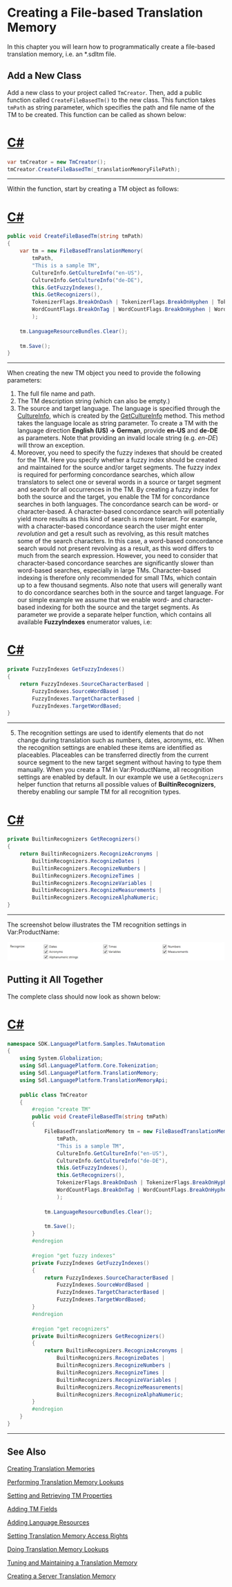 Creating a File-based Translation Memory
==

In this chapter you will learn how to programmatically create a file-based translation memory, i.e. an *.sdltm file.

Add a New Class
--

Add a new class to your project called ```TmCreator```. Then, add a public function called ```CreateFileBasedTm()``` to the new class. This function takes ```tmPath``` as string parameter, which specifies the path and file name of the TM to be created. This function can be called as shown below:

# [C#](#tab/tabid-1)
```cs
var tmCreator = new TmCreator();
tmCreator.CreateFileBasedTm(_translationMemoryFilePath);
```
***

Within the function, start by creating a TM object as follows:

# [C#](#tab/tabid-2)
```cs
public void CreateFileBasedTm(string tmPath)
{
    var tm = new FileBasedTranslationMemory(
        tmPath,
        "This is a sample TM",
        CultureInfo.GetCultureInfo("en-US"),
        CultureInfo.GetCultureInfo("de-DE"),
        this.GetFuzzyIndexes(),
        this.GetRecognizers(),
        TokenizerFlags.BreakOnDash | TokenizerFlags.BreakOnHyphen | TokenizerFlags.BreakOnApostrophe, 
        WordCountFlags.BreakOnTag | WordCountFlags.BreakOnHyphen | WordCountFlags.BreakOnApostrophe | WordCountFlags.BreakOnDash
        );

    tm.LanguageResourceBundles.Clear();

    tm.Save();
}
```
***

When creating the new TM object you need to provide the following parameters:

1. The full file name and path.
2. The TM description string (which can also be empty.)
3. The source and target language. The language is specified through the [CultureInfo](https://docs.microsoft.com/en-us/dotnet/api/system.globalization.cultureinfo?redirectedfrom=MSDN&view=net-5.0), which is created by the [GetCultureInfo](https://docs.microsoft.com/en-us/dotnet/api/system.globalization.cultureinfo.getcultureinfo?redirectedfrom=MSDN&view=net-5.0#overloads) method. This method takes the language locale as string parameter. To create a TM with the language direction **English (US) -> German**, provide **en-US** and **de-DE** as parameters. Note that providing an invalid locale string (e.g. *en-DE*) will throw an exception.
4. Moreover, you need to specify the fuzzy indexes that should be created for the TM. Here you specify whether a fuzzy index should be created and maintained for the source and/or target segments. The fuzzy index is required for performing concordance searches, which allow translators to select one or several words in a source or target segment and search for all occurrences in the TM. By creating a fuzzy index for both the source and the target, you enable the TM for concordance searches in both languages. The concordance search can be word- or character-based. A character-based concordance search will potentially yield more results as this kind of search is more tolerant. For example, with a character-based concordance search the user might enter *revolution* and get a result such as revolving, as this result matches some of the search characters. In this case, a word-based concordance search would not present revolving as a result, as this word differs to much from the search expression. However, you need to consider that character-based concordance searches are significantly slower than word-based searches, especially in large TMs. Character-based indexing is therefore only recommended for small TMs, which contain up to a few thousand segments. Also note that users will generally want to do concordance searches both in the source and target language. For our simple example we assume that we enable word- and character-based indexing for both the source and the target segments. As parameter we provide a separate helper function, which contains all available **FuzzyIndexes** enumerator values, i.e:

# [C#](#tab/tabid-3)
```cs
private FuzzyIndexes GetFuzzyIndexes()
{
    return FuzzyIndexes.SourceCharacterBased |
        FuzzyIndexes.SourceWordBased |
        FuzzyIndexes.TargetCharacterBased |
        FuzzyIndexes.TargetWordBased;
}
```
***

5. The recognition settings are used to identify elements that do not change during translation such as numbers, dates, acronyms, etc. When the recognition settings are enabled these items are identified as placeables. Placeables can be transferred directly from the current source segment to the new target segment without having to type them manually. When you create a TM in Var:ProductName, all recognition settings are enabled by default. In our example we use a ```GetRecognizers``` helper function that returns all possible values of **BuiltinRecognizers**, thereby enabling our sample TM for all recognition types.

# [C#](#tab/tabid-4)
```cs
private BuiltinRecognizers GetRecognizers()
{
    return BuiltinRecognizers.RecognizeAcronyms |
        BuiltinRecognizers.RecognizeDates |
        BuiltinRecognizers.RecognizeNumbers |
        BuiltinRecognizers.RecognizeTimes |
        BuiltinRecognizers.RecognizeVariables |
        BuiltinRecognizers.RecognizeMeasurements |
        BuiltinRecognizers.RecognizeAlphaNumeric;
}
```
***


The screenshot below illustrates the TM recognition settings in Var:ProductName:

![RecognitionSettings](images/RecognitionSettings.jpg)

Putting it All Together
--

The complete class should now look as shown below:

# [C#](#tab/tabid-5)
```cs
namespace SDK.LanguagePlatform.Samples.TmAutomation
{
    using System.Globalization;
    using Sdl.LanguagePlatform.Core.Tokenization;
    using Sdl.LanguagePlatform.TranslationMemory;
    using Sdl.LanguagePlatform.TranslationMemoryApi;

    public class TmCreator
    {
        #region "create TM"
        public void CreateFileBasedTm(string tmPath)
        {
            FileBasedTranslationMemory tm = new FileBasedTranslationMemory(
                tmPath,
                "This is a sample TM",
                CultureInfo.GetCultureInfo("en-US"),
                CultureInfo.GetCultureInfo("de-DE"),
                this.GetFuzzyIndexes(),
                this.GetRecognizers(),
                TokenizerFlags.BreakOnDash | TokenizerFlags.BreakOnHyphen TokenizerFlags.BreakOnApostrophe, 
                WordCountFlags.BreakOnTag | WordCountFlags.BreakOnHyphen | WordCountFlags.BreakOnApostrophe | WordCountFlags.BreakOnDash
                );

            tm.LanguageResourceBundles.Clear();

            tm.Save();
        }
        #endregion

        #region "get fuzzy indexes"
        private FuzzyIndexes GetFuzzyIndexes()
        {
            return FuzzyIndexes.SourceCharacterBased |
                FuzzyIndexes.SourceWordBased |
                FuzzyIndexes.TargetCharacterBased |
                FuzzyIndexes.TargetWordBased;
        }
        #endregion

        #region "get recognizers"
        private BuiltinRecognizers GetRecognizers()
        {
            return BuiltinRecognizers.RecognizeAcronyms |
                BuiltinRecognizers.RecognizeDates |
                BuiltinRecognizers.RecognizeNumbers |
                BuiltinRecognizers.RecognizeTimes |
                BuiltinRecognizers.RecognizeVariables |
                BuiltinRecognizers.RecognizeMeasurements|
                BuiltinRecognizers.RecognizeAlphaNumeric;
        }
        #endregion
    }
}
```
***

See Also
--
[Creating Translation Memories](creating_translation_memories.md)

[Performing Translation Memory Lookups](performing_translation_memory_lookups.md)

[Setting and Retrieving TM Properties](setting_and_retrieving_tm_properties.md)

[Adding TM Fields](adding_tm_fields.md)

[Adding Language Resources](adding_language_resources.md)

[Setting Translation Memory Access Rights](setting_translation_memory_access_rights.md)

[Doing Translation Memory Lookups](doing_translation_memory_lookups.md)

[Tuning and Maintaining a Translation Memory](tuning_and_maintaining_a_translation_memory.md)

[Creating a Server Translation Memory](creating_a_server_translation_memory.md)
